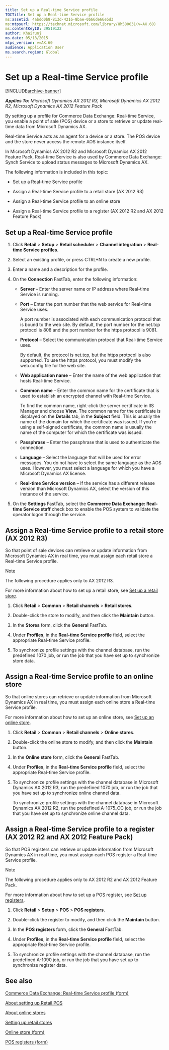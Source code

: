```yaml
---
title: Set up a Real-time Service profile
TOCTitle: Set up a Real-time Service profile
ms:assetid: 4abdd0b8-813d-4216-8bae-0b66de66e5d3
ms:mtpsurl: https://technet.microsoft.com/library/Hh580631(v=AX.60)
ms:contentKeyID: 39519122
author: Khairunj
ms.date: 05/18/2015
mtps_version: v=AX.60
audience: Application User
ms.search.region: Global
---
```


# Set up a Real-time Service profile 


[!INCLUDE[archive-banner](includes/archive-banner.md)]


_**Applies To:** Microsoft Dynamics AX 2012 R3, Microsoft Dynamics AX 2012 R2, Microsoft Dynamics AX 2012 Feature Pack_

By setting up a profile for Commerce Data Exchange: Real-time Service, you enable a point of sale (POS) device or a store to retrieve or update real-time data from Microsoft Dynamics AX.

Real-time Service acts as an agent for a device or a store. The POS device and the store never access the remote AOS instance itself.

In Microsoft Dynamics AX 2012 R2 and Microsoft Dynamics AX 2012 Feature Pack, Real-time Service is also used by Commerce Data Exchange: Synch Service to upload status messages to Microsoft Dynamics AX.

The following information is included in this topic:

  - Set up a Real-time Service profile

  - Assign a Real-time Service profile to a retail store (AX 2012 R3)

  - Assign a Real-time Service profile to an online store

  - Assign a Real-time Service profile to a register (AX 2012 R2 and AX 2012 Feature Pack)

## Set up a Real-time Service profile

1.  Click **Retail** \> **Setup** \> **Retail scheduler** \> **Channel integration** \> **Real-time Service profiles**.

2.  Select an existing profile, or press CTRL+N to create a new profile.

3.  Enter a name and a description for the profile.

4.  On the **Connection** FastTab, enter the following information:
    
      - **Server** – Enter the server name or IP address where Real-time Service is running.
    
      - **Port** – Enter the port number that the web service for Real-time Service uses.
        
        A port number is associated with each communication protocol that is bound to the web site. By default, the port number for the net.tcp protocol is 808 and the port number for the https protocol is 9081.
    
      - **Protocol** – Select the communication protocol that Real-time Service uses.
        
        By default, the protocol is net.tcp, but the https protocol is also supported. To use the https protocol, you must modify the web.config file for the web site.
    
      - **Web application name** – Enter the name of the web application that hosts Real-time Service.
    
      - **Common name** – Enter the common name for the certificate that is used to establish an encrypted channel with Real-time Service.
        
        To find the common name, right-click the server certificate in IIS Manager and choose **View**. The common name for the certificate is displayed on the **Details** tab, in the **Subject** field. This is usually the name of the domain for which the certificate was issued. If you’re using a self-signed certificate, the common name is usually the name of the computer for which the certificate was issued.
    
      - **Passphrase** – Enter the passphrase that is used to authenticate the connection.
    
      - **Language** – Select the language that will be used for error messages. You do not have to select the same language as the AOS uses. However, you must select a language for which you have a Microsoft Dynamics AX license.
    
      - **Real-time Service version** – If the service has a different release version than Microsoft Dynamics AX, select the version of this instance of the service.

5.  On the **Settings** FastTab, select the **Commerce Data Exchange: Real-time Service staff** check box to enable the POS system to validate the operator logon through the service.

## Assign a Real-time Service profile to a retail store (AX 2012 R3)

So that point of sale devices can retrieve or update information from Microsoft Dynamics AX in real time, you must assign each retail store a Real-time Service profile.


> [!NOTE]
> <P>The following procedure applies only to AX 2012 R3.</P>



For more information about how to set up a retail store, see [Set up a retail store](set-up-a-retail-store.md).

1.  Click **Retail** \> **Common** \> **Retail channels** \> **Retail stores**.

2.  Double-click the store to modify, and then click the **Maintain** button.

3.  In the **Stores** form, click the **General** FastTab.

4.  Under **Profiles**, in the **Real-time Service profile** field, select the appropriate Real-time Service profile.

5.  To synchronize profile settings with the channel database, run the predefined 1070 job, or run the job that you have set up to synchronize store data.

## Assign a Real-time Service profile to an online store

So that online stores can retrieve or update information from Microsoft Dynamics AX in real time, you must assign each online store a Real-time Service profile.

For more information about how to set up an online store, see [Set up an online store](set-up-an-online-store.md).

1.  Click **Retail** \> **Common** \> **Retail channels** \> **Online stores**.

2.  Double-click the online store to modify, and then click the **Maintain** button.

3.  In the **Online store** form, click the **General** FastTab.

4.  Under **Profiles**, in the **Real-time Service profile** field, select the appropriate Real-time Service profile.

5.  To synchronize profile settings with the channel database in Microsoft Dynamics AX 2012 R3, run the predefined 1070 job, or run the job that you have set up to synchronize online channel data.
    
    To synchronize profile settings with the channel database in Microsoft Dynamics AX 2012 R2, run the predefined A-1075\_OC job, or run the job that you have set up to synchronize online channel data.

## Assign a Real-time Service profile to a register (AX 2012 R2 and AX 2012 Feature Pack)

So that POS registers can retrieve or update information from Microsoft Dynamics AX in real time, you must assign each POS register a Real-time Service profile.


> [!NOTE]
> <P>The following procedure applies only to AX 2012 R2 and AX 2012 Feature Pack.</P>



For more information about how to set up a POS register, see [Set up registers](set-up-registers.md).

1.  Click **Retail** \> **Setup** \> **POS** \> **POS registers**.

2.  Double-click the register to modify, and then click the **Maintain** button.

3.  In the **POS registers** form, click the **General** FastTab.

4.  Under **Profiles**, in the **Real-time Service profile** field, select the appropriate Real-time Service profile.

5.  To synchronize profile settings with the channel database, run the predefined A-1090 job, or run the job that you have set up to synchronize register data.

## See also

[Commerce Data Exchange: Real-time Service profile (form)](https://technet.microsoft.com/library/hh597331\(v=ax.60\))

[About setting up Retail POS](about-setting-up-retail-pos.md)

[About online stores](about-online-stores.md)

[Setting up retail stores](setting-up-retail-stores.md)

[Online store (form)](https://technet.microsoft.com/library/jj713630\(v=ax.60\))

[POS registers (form)](https://technet.microsoft.com/library/hh597141\(v=ax.60\))

  


